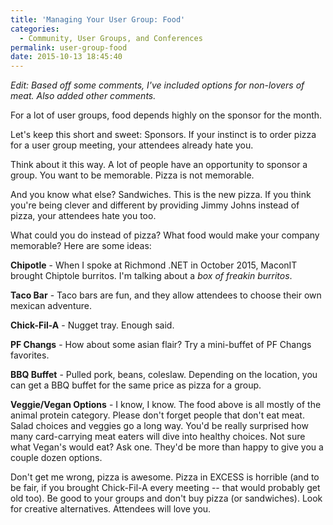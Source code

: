 ```yaml
---
title: 'Managing Your User Group: Food'
categories:
  - Community, User Groups, and Conferences
permalink: user-group-food
date: 2015-10-13 18:45:40
---
```


*Edit: Based off some comments, I've included options for non-lovers of meat.  Also added other comments.*

For a lot of user groups, food depends highly on the sponsor for the month.  

Let's keep this short and sweet: Sponsors.  If your instinct is to order pizza for a user group meeting, your attendees already hate you.

Think about it this way.  A lot of people have an opportunity to sponsor a group.  You want to be memorable.  Pizza is not memorable.

And you know what else?  Sandwiches.  This is the new pizza.  If you think you're being clever and different by providing Jimmy Johns instead of pizza, your attendees hate you too.

What could you do instead of pizza?  What food would make your company memorable?  Here are some ideas:

**Chipotle** - When I spoke at Richmond .NET in October 2015, MaconIT brought Chiptole burritos.  I'm talking about a *box of freakin burritos*.  

**Taco Bar** - Taco bars are fun, and they allow attendees to choose their own mexican adventure.

**Chick-Fil-A** - Nugget tray.  Enough said.

**PF Changs** - How about some asian flair?  Try a mini-buffet of PF Changs favorites.

**BBQ Buffet** - Pulled pork, beans, coleslaw.  Depending on the location, you can get a BBQ buffet for the same price as pizza for a group.

**Veggie/Vegan Options** - I know, I know.  The food above is all mostly of the animal protein category.  Please don't forget people that don't eat meat.  Salad choices and veggies go a long way.  You'd be really surprised how many card-carrying meat eaters will dive into healthy choices.  Not sure what Vegan's would eat?  Ask one.  They'd be more than happy to give you a couple dozen options.

Don't get me wrong, pizza is awesome.  Pizza in EXCESS is horrible (and to be fair, if you brought Chick-Fil-A every meeting -- that would probably get old too).  Be good to your groups and don't buy pizza (or sandwiches).  Look for creative alternatives.  Attendees will love you.